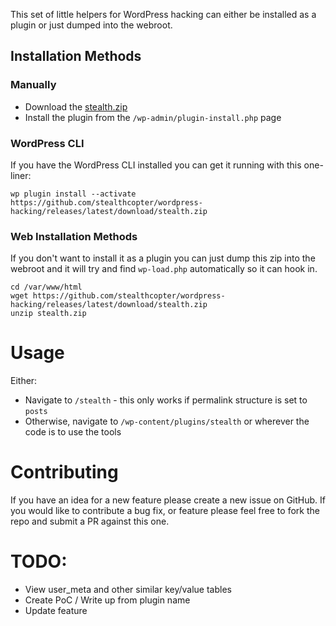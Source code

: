 This set of little helpers for WordPress hacking can either be installed as a plugin or just dumped into the webroot.

## Installation Methods

### Manually

- Download the [stealth.zip](https://github.com/stealthcopter/wordpress-hacking/releases/latest/download/stealth.zip)
- Install the plugin from the `/wp-admin/plugin-install.php` page

### WordPress CLI

If you have the WordPress CLI installed you can get it running with this one-liner:

```
wp plugin install --activate https://github.com/stealthcopter/wordpress-hacking/releases/latest/download/stealth.zip
```

### Web Installation Methods

If you don't want to install it as a plugin you can just dump this zip into the webroot and it will try and find `wp-load.php` automatically so it can hook in.

```
cd /var/www/html
wget https://github.com/stealthcopter/wordpress-hacking/releases/latest/download/stealth.zip
unzip stealth.zip
```

# Usage

Either:

- Navigate to `/stealth` - this only works if permalink structure is set to `posts`
- Otherwise, navigate to `/wp-content/plugins/stealth` or wherever the code is to use the tools

# Contributing

If you have an idea for a new feature please create a new issue on GitHub. If you would like to contribute a bug fix, or feature please feel free to fork the repo and submit a PR against this one.

# TODO:
- View user_meta and other similar key/value tables
- Create PoC / Write up from plugin name
- Update feature
